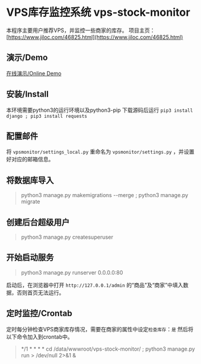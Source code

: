 # VPS库存监控系统 vps-stock-monitor
本程序主要用户推荐VPS，并监控一些商家的库存。
项目主页：[https://www.jiloc.com/46825.html](https://www.jiloc.com/46825.html)

## 演示/Demo
[在线演示/Online Demo](https://vpsand.com)

## 安装/Install
本环境需要python3的运行环境以及python3-pip
下载源码后运行 `pip3 install django ; pip3 install requests`

## 配置邮件
将 `vpsmonitor/settings_local.py` 重命名为 `vpsmonitor/settings.py` ，并设置好对应的邮箱信息。


## 将数据库导入
> python3 manage.py makemigrations --merge ; python3 manage.py migrate


## 创建后台超级用户
> python3 manage.py createsuperuser

## 开始启动服务
> python3 manage.py runserver 0.0.0.0:80

启动后，在浏览器中打开 `http://127.0.0.1/admin` 的“商品”及“商家”中填入数据，否则首页无法运行。



## 定时监控/Crontab
定时每分钟检查VPS商家库存情况，需要在商家的属性中设定`检查库存`：`是`
然后将以下命令加入到crontab中。
> */1 * * * * cd /data/wwwroot/vps-stock-monitor/ ; python3 manage.py run > /dev/null 2>&1 &
